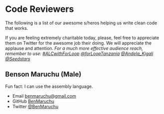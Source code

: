 # Code Reviewers

The following is a list of our awesome s/heros helping us write clean code that works.

If you are feeling extremely charitable today, please, feel free to appreciate them on Twitter for the awesome job their doing. We will appreciate the applause and attention. *For a much more effective audience reach, remember to use: [#ALCwithForLoop](https://twitter.com/search?f=tweets&vertical=default&q=alcwithforloop) [@forLoopTanzania](https://twitter.com/forLoopTanzania) [@Andela_Kigali](https://twitter.com/Andela_Kigali) [@Seedstars](https://twitter.com/Seedstars)*

## Benson Maruchu (Male)

Fun fact: I can use the assembly language.

- Email [benmaruchu@gmail.com](mailto:benmaruchu@gmail.com)
- GitHub [BenMaruchu](https://github.com/BenMaruchu)
- Twitter [@BenMaruchu](https://twitter.com/BenMaruchu)
